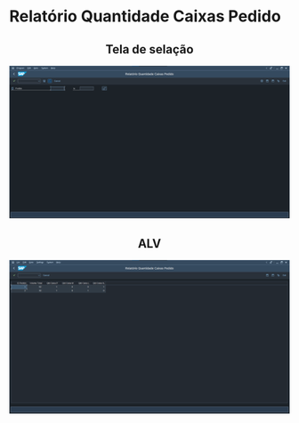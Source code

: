 # Relatório Quantidade Caixas Pedido

<div align="center">
  <h2>Tela de selação</h2>
  <img src="img1.png" alt="Img1">
</div>
<div align="center">
  <h2>ALV</h2>
  <img src="img2.png" alt="Img2">
</div>
